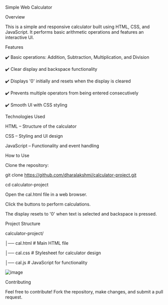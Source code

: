 Simple Web Calculator


Overview

This is a simple and responsive calculator built using HTML, CSS, and JavaScript. It performs basic arithmetic operations and features an interactive UI.

Features

✔️ Basic operations: Addition, Subtraction, Multiplication, and Division

✔️ Clear display and backspace functionality

✔️ Displays '0' initially and resets when the display is cleared

✔️ Prevents multiple operators from being entered consecutively

✔️ Smooth UI with CSS styling

Technologies Used

HTML – Structure of the calculator

CSS – Styling and UI design

JavaScript – Functionality and event handling

How to Use


Clone the repository:

git clone https://github.com/dharalakshmi/calculator-project.git

cd calculator-project

Open the cal.html file in a web browser.

Click the buttons to perform calculations.

The display resets to '0' when text is selected and backspace is pressed.

Project Structure

calculator-project/

│── cal.html  # Main HTML file  

│── cal.css   # Stylesheet for calculator design  

│── cal.js    # JavaScript for functionality  


![image](https://github.com/user-attachments/assets/d49fb5ff-b0b2-4293-a265-e83d4c297f90)


Contributing

Feel free to contribute! Fork the repository, make changes, and submit a pull request.
